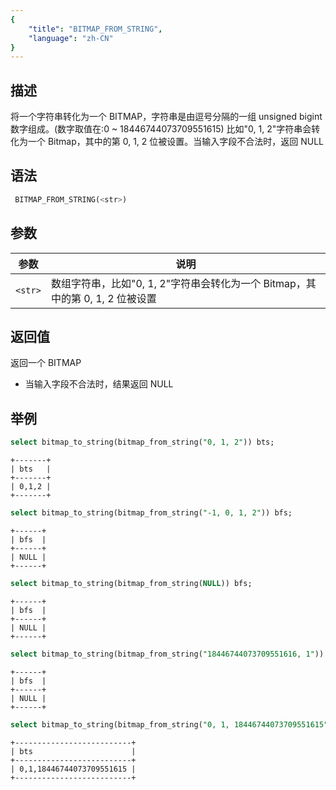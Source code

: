 ```yaml
---
{
    "title": "BITMAP_FROM_STRING",
    "language": "zh-CN"
}
---
```


## 描述

将一个字符串转化为一个 BITMAP，字符串是由逗号分隔的一组 unsigned bigint 数字组成。(数字取值在:0 ~ 18446744073709551615)
比如"0, 1, 2"字符串会转化为一个 Bitmap，其中的第 0, 1, 2 位被设置。当输入字段不合法时，返回 NULL

## 语法

```sql
 BITMAP_FROM_STRING(<str>)
```

## 参数

| 参数      | 说明                                                |
|---------|---------------------------------------------------|
| `<str>` | 数组字符串，比如"0, 1, 2"字符串会转化为一个 Bitmap，其中的第 0, 1, 2 位被设置  |  

## 返回值

返回一个 BITMAP
- 当输入字段不合法时，结果返回 NULL

## 举例

```sql
select bitmap_to_string(bitmap_from_string("0, 1, 2")) bts;
```

```text
+-------+
| bts   |
+-------+
| 0,1,2 |
+-------+
```

```sql
select bitmap_to_string(bitmap_from_string("-1, 0, 1, 2")) bfs;
```

```text
+------+
| bfs  |
+------+
| NULL |
+------+
```

```sql
select bitmap_to_string(bitmap_from_string(NULL)) bfs;
```

```text
+------+
| bfs  |
+------+
| NULL |
+------+
```

```sql
select bitmap_to_string(bitmap_from_string("18446744073709551616, 1")) bfs;
```

```text
+------+
| bfs  |
+------+
| NULL |
+------+
```

```sql
select bitmap_to_string(bitmap_from_string("0, 1, 18446744073709551615")) bts;
```

```text
+--------------------------+
| bts                      |
+--------------------------+
| 0,1,18446744073709551615 |
+--------------------------+
```

